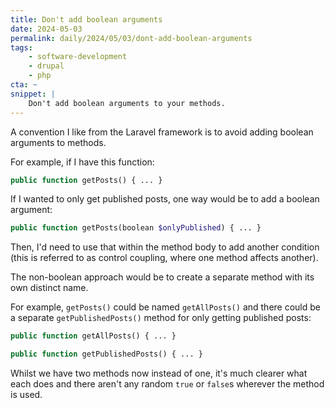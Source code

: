 ```yaml
---
title: Don't add boolean arguments
date: 2024-05-03
permalink: daily/2024/05/03/dont-add-boolean-arguments
tags:
    - software-development
    - drupal
    - php
cta: ~
snippet: |
    Don't add boolean arguments to your methods.
---
```


A convention I like from the Laravel framework is to avoid adding boolean arguments to methods.

For example, if I have this function:

```php
public function getPosts() { ... }
```
If I wanted to only get published posts, one way would be to add a boolean argument:

```php
public function getPosts(boolean $onlyPublished) { ... }
```

Then, I'd need to use that within the method body to add another condition (this is referred to as control coupling, where one method affects another).

The non-boolean approach would be to create a separate method with its own distinct name.

For example, `getPosts()` could be named `getAllPosts()` and there could be a separate `getPublishedPosts()` method for only getting published posts:

```php
public function getAllPosts() { ... }

public function getPublishedPosts() { ... }
```
Whilst we have two methods now instead of one, it's much clearer what each does and there aren't any random `true` or `false`s wherever the method is used.
